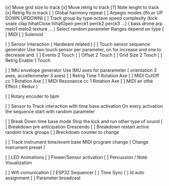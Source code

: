[x] Move grid size to track
[x] Move retrig to track
[?] Note lenght to track
[x] Retrig lfo in track
[ ] Global harmony repeat
[ ] Arpegio modes (lfo or UP DOWN UPDOWN)
[ ] Track group by type octave speed complexity (kick snare clap hihatClose hihatOpen perck1 perck2 perck3 ...) ( bass drone arp melo1 melo2 texture ... )
    Select random parameter Ranges depend on type
  [ ] MIDI
  [ ] Solenoid

[ ] Sensor Interaction ( Hardware related )
  [ ] Touch sensor sequence generator
      Use two touch sensor per parameter, on for increase and one to decrease and.
      [ ] Events 2 Touch
      [ ] Offset 2 Touch
      [ ] Grid Size 2 Touch
      [ ] Retrig Enable 1 Touch

  [ ] IMU envelope generator
      Use IMU axes for pararameter ( orientation 3 axes, accellerometer 3 axes)
      [ ] Retrig Time 1 Rotation Axe
      [ ] MIDI CutOff cc 1 Rotation Axe
      [ ] MIDI Resonance cc 1 Rotation Axe
      [ ] MIDI an othe Effect ( Redux )

  [ ] Rotary encoder to bpm 

[ ] Sensor to Track interaction with time base activation
    On every activation the sequence start with random parameter 

[ ] Break Down time base mode 
    Stop the kick and run other type of sound 
[ ] Breakdown pre anticipation
    Crescendo
[ ] Breakdown restart active random track groups
[ ] Breckdown counter to change 

[ ] Track instrument time/event base MIDI program change ( Change instrument preset )

[ ] LED Animations
  [ ] Flower/Sensor activation
  [ ] Percussion / Note Visualization

[ ] Wifi comunication
  [ ] ESP32 Sequencer
  [ ] Time Sync
  [ ] Id auto assignment
  [ ] Parameter broadcast
